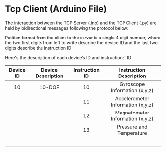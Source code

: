 # Tcp Client (Arduino File)

The interaction between the TCP Server (.ino) and the TCP Client (.py) are held by bidirectional messages following the protocol below:

Petition format from the client to the server is a single 4 digit number, where the two first digits from left to write describe the device ID and the last two digits describe the instruction ID 

Here's the description of each device's ID and instructions' ID

| Device ID | Device Description | Instruction ID |      Instruction Description      |
|:---------:|:------------------:|:--------------:|:---------------------------------:|
| 10        | 10-DOF             | 10             | Gyroscope Information (x,y,z)     |
|           |                    | 11             | Accelerometer Information (x,y,z) |
|           |                    | 12             | Magnetometer Information (x,y,z)  |
|           |                    | 13             | Pressure and Temperature          |
|           |                    |                |                                   |
|           |                    |                |                                   |
|           |                    |                |                                   |
|           |                    |                |                                   |
|           |                    |                |                                   |
